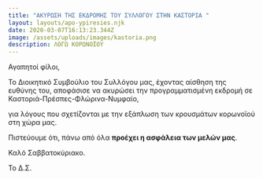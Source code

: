 ```yaml
---
title: "ΑΚΥΡΩΣΗ ΤΗΣ ΕΚΔΡΟΜΗΣ ΤΟΥ ΣΥΛΛΟΓΟΥ ΣΤΗΝ ΚΑΣΤΟΡΙΑ "
layout: layouts/apo-ypiresies.njk
date: 2020-03-07T16:13:23.344Z
image: /assets/uploads/images/kastoria.png
description: ΛΟΓΩ ΚΟΡΩΝΟΪΟΥ
---
```

Αγαπητοί φίλοι, 

Το Διοικητικό Συμβούλιο του Συλλόγου μας, έχοντας αίσθηση της ευθύνης του, αποφάσισε να ακυρώσει την προγραμματισμένη εκδρομή σε Καστοριά-Πρέσπες-Φλώρινα-​Νυμφαίο, 

για λόγους που σχετίζονται με την εξάπλωση των κρουσμάτων κορωνοϊού στη χώρα μας. 

Πιστεύουμε ότι, πάνω από όλα **προέχει η ασφάλεια των μελών μας**. 

Καλό Σαββατοκύριακο.

Το Δ.Σ.